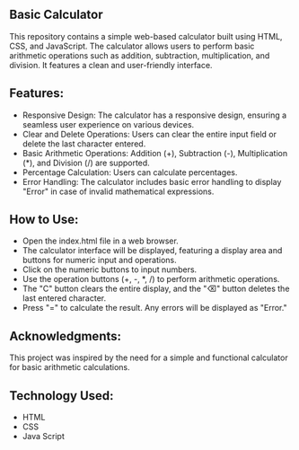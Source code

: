
## Basic Calculator
This repository contains a simple web-based calculator built using HTML, CSS, and JavaScript. The calculator allows users to perform basic arithmetic operations such as addition, subtraction, multiplication, and division. It features a clean and user-friendly interface.

## Features:
- Responsive Design: The calculator has a responsive design, ensuring a seamless user experience on various devices.
- Clear and Delete Operations: Users can clear the entire input field or delete the last character entered.
- Basic Arithmetic Operations: Addition (+), Subtraction (-), Multiplication (*), and Division (/) are supported.
- Percentage Calculation: Users can calculate percentages.
- Error Handling: The calculator includes basic error handling to display "Error" in case of invalid mathematical expressions.

## How to Use:
- Open the index.html file in a web browser.
- The calculator interface will be displayed, featuring a display area and buttons for numeric input and operations.
- Click on the numeric buttons to input numbers.
- Use the operation buttons (+, -, *, /) to perform arithmetic operations.
- The "C" button clears the entire display, and the "⌫" button deletes the last entered character.
- Press "=" to calculate the result. Any errors will be displayed as "Error."

## Acknowledgments:
This project was inspired by the need for a simple and functional calculator for basic arithmetic calculations.

## Technology Used:
- HTML
- CSS
- Java Script
